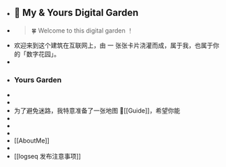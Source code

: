- ##  🌷 My & Yours Digital Garden
- >  🍀 Welcome to this digital garden  ！
- 欢迎来到这个建筑在互联网上，由 一 张张卡片浇灌而成，属于我，也属于你的「数字花园」。
-
- ### Yours Garden
-
-
- 为了避免迷路，我特意准备了一张地图 📍[[Guide]]，希望你能
-
-
-
- [[AboutMe]]
-
- [[logseq 发布注意事项]]
